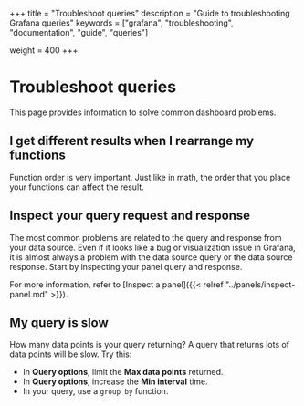 +++
title = "Troubleshoot queries"
description = "Guide to troubleshooting Grafana queries"
keywords = ["grafana", "troubleshooting", "documentation", "guide", "queries"]


weight = 400
+++

# Troubleshoot queries

This page provides information to solve common dashboard problems.

## I get different results when I rearrange my functions

Function order is very important. Just like in math, the order that you place your functions can affect the result.

## Inspect your query request and response

The most common problems are related to the query and response from your data source. Even if it looks
like a bug or visualization issue in Grafana, it is almost always a problem with the data source query or
the data source response. Start by inspecting your panel query and response.

For more information, refer to [Inspect a panel]({{< relref "../panels/inspect-panel.md" >}}).

## My query is slow

How many data points is your query returning? A query that returns lots of data points will be slow. Try this:
- In **Query options**, limit the **Max data points** returned.
- In **Query options**, increase the **Min interval** time.
- In your query, use a `group by` function.
